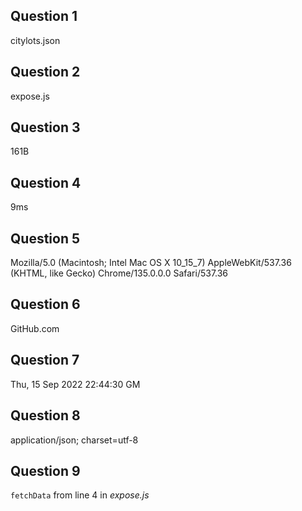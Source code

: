 ## Question 1
citylots.json

## Question 2
expose.js

## Question 3
161B

## Question 4
9ms

## Question 5
Mozilla/5.0 (Macintosh; Intel Mac OS X 10_15_7) AppleWebKit/537.36 (KHTML, like Gecko) Chrome/135.0.0.0 Safari/537.36

## Question 6
GitHub.com

## Question 7
Thu, 15 Sep 2022 22:44:30 GM

## Question 8
application/json; charset=utf-8

## Question 9
`fetchData` from line 4 in *expose.js*

